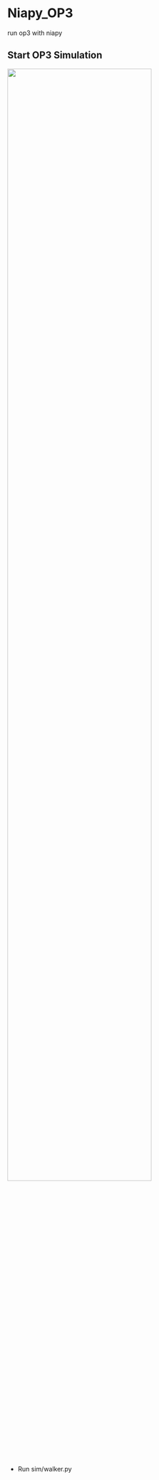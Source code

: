 # Niapy_OP3
run op3 with niapy
## Start OP3 Simulation
<img src="sim/docs/walker_demo.gif" width="80%"/>

* Run sim/walker.py
